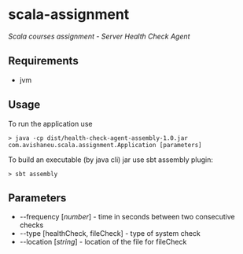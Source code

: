 # scala-assignment

*Scala courses assignment - Server Health Check Agent*

Requirements
------------
* jvm

Usage
-----
To run the application use

    > java -cp dist/health-check-agent-assembly-1.0.jar com.avishaneu.scala.assignment.Application [parameters]
    
To build an executable (by java cli) jar use sbt assembly plugin:
    
    > sbt assembly

Parameters
----------
* --frequency [*number*] - time in seconds between two consecutive checks
* --type [healthCheck, fileCheck] - type of system check
* --location [*string*] - location of the file for fileCheck
